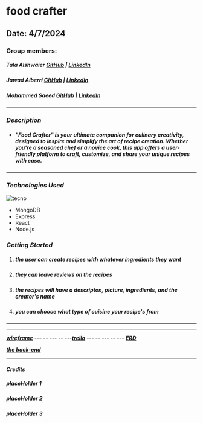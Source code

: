 # food crafter

## Date: 4/7/2024

### Group members:

##### Tala Alshwaier [GitHub](https://github.com/Talal146) | [LinkedIn](www.linkedin.com/in/talal-alshwaier)

##### Jawad Alberri [GitHub](https://github.com/jawadbri) | [LinkedIn](https://www.linkedin.com/in/jawadalberri/)

##### Mohammed Saeed [GitHub](https://github.com/m00hammed) | [LinkedIn](www.linkedin.com/in/mohammed-saeed776)

---

### **_Description_**

- ##### "Food Crafter" is your ultimate companion for culinary creativity, designed to inspire and simplify the art of recipe creation. Whether you're a seasoned chef or a novice cook, this app offers a user-friendly platform to craft, customize, and share your unique recipes with ease.

---

### **_Technologies Used_**

![tecno](https://miro.medium.com/v2/resize:fit:560/1*b9xOf5RushSbTofFqjbnyw.png)

- MongoDB
- Express
- React
- Node.js

### **_Getting Started_**

1. ##### the user can create recipes with whatever ingredients they want

2. ##### they can leave reviews on the recipes

3. ##### the recipes will have a descripton, picture, ingredients, and the creator's name

4. ##### you can chooce what type of cuisine your recipe's from

---

---

[**_wireframe_**](test) --- -- --- -- ---[**_trello_**](https://trello.com/invite/b/QHehu7mB/ATTI1c02d94fcdf5c1f4acb87d8eb2dd1e10791F7DA0/food-crafters) --- -- --- -- --- [**_ERD_**](https://drive.google.com/file/d/1Wjl5sS7x-iTwuP1lkzwSzUpzkRCm0stC/view)

[**_the back-end_**](https://github.com/Talal146/Food-Crafter--Back-end)

---

#### **_Credits_**

##### placeHolder 1

##### placeHolder 2

##### placeHolder 3
